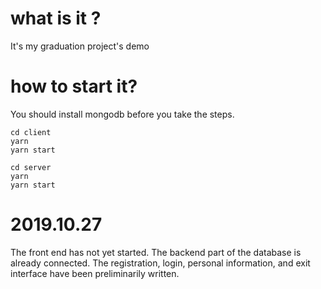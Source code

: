 # what is it ?
It's my graduation project's demo

# how to start it?
You should install mongodb before you take the steps.
```
cd client
yarn
yarn start
```
```
cd server
yarn
yarn start
```

# 2019.10.27 
The front end has not yet started.
The backend part of the database is already connected.
The registration, login, personal information, and exit interface have been preliminarily written.
